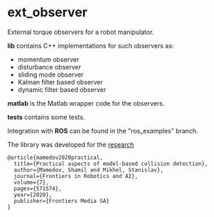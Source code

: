 # ext_observer

External torque observers for a robot manipulator. 

**lib** contains C++ implementations for such observers as:
- momentum observer
- disturbance observer
- sliding mode observer 
- Kalman filter based observer
- dynamic filter based observer

**matlab** is the Matlab wrapper code for the observers.

**tests** contains some tests.

Integration with **ROS** can be found in the "ros_examples" branch.

The library was developed for the [research](https://www.frontiersin.org/articles/10.3389/frobt.2020.571574/full?utm_campaign=Artificial%2BIntelligence%2BWeekly&utm_medium=web&utm_source=Artificial_Intelligence_Weekly_189) 
```
@article{mamedov2020practical,
  title={Practical aspects of model-based collision detection},
  author={Mamedov, Shamil and Mikhel, Stanislav},
  journal={Frontiers in Robotics and AI},
  volume={7},
  pages={571574},
  year={2020},
  publisher={Frontiers Media SA}
}
```

